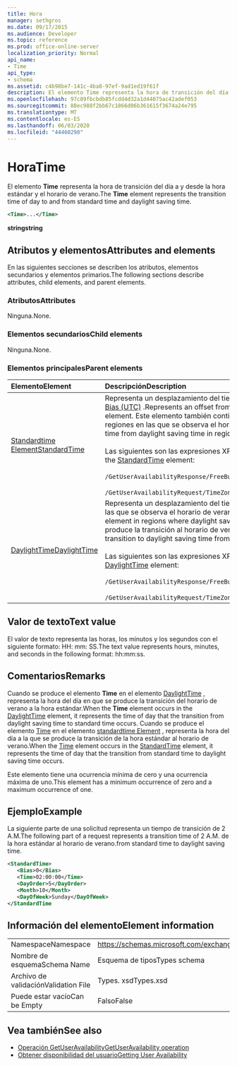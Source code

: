 ```yaml
---
title: Hora
manager: sethgros
ms.date: 09/17/2015
ms.audience: Developer
ms.topic: reference
ms.prod: office-online-server
localization_priority: Normal
api_name:
- Time
api_type:
- schema
ms.assetid: c4b98be7-141c-4ba8-97ef-9ad1ed19f61f
description: El elemento Time representa la hora de transición del día a y desde la hora estándar y el horario de verano.
ms.openlocfilehash: 97c89fbcbdb85fcdd4d32a1d44075ac42adef053
ms.sourcegitcommit: 88ec988f2bb67c1866d06b361615f3674a24e795
ms.translationtype: MT
ms.contentlocale: es-ES
ms.lasthandoff: 06/03/2020
ms.locfileid: "44460298"
---
```

# <a name="time"></a><span data-ttu-id="a324c-103">Hora</span><span class="sxs-lookup"><span data-stu-id="a324c-103">Time</span></span>

<span data-ttu-id="a324c-104">El elemento **Time** representa la hora de transición del día a y desde la hora estándar y el horario de verano.</span><span class="sxs-lookup"><span data-stu-id="a324c-104">The **Time** element represents the transition time of day to and from standard time and daylight saving time.</span></span> 
  
```xml
<Time>...</Time>
```

 <span data-ttu-id="a324c-105">**string**</span><span class="sxs-lookup"><span data-stu-id="a324c-105">**string**</span></span>
## <a name="attributes-and-elements"></a><span data-ttu-id="a324c-106">Atributos y elementos</span><span class="sxs-lookup"><span data-stu-id="a324c-106">Attributes and elements</span></span>

<span data-ttu-id="a324c-107">En las siguientes secciones se describen los atributos, elementos secundarios y elementos primarios.</span><span class="sxs-lookup"><span data-stu-id="a324c-107">The following sections describe attributes, child elements, and parent elements.</span></span>
  
### <a name="attributes"></a><span data-ttu-id="a324c-108">Atributos</span><span class="sxs-lookup"><span data-stu-id="a324c-108">Attributes</span></span>

<span data-ttu-id="a324c-109">Ninguna.</span><span class="sxs-lookup"><span data-stu-id="a324c-109">None.</span></span>
  
### <a name="child-elements"></a><span data-ttu-id="a324c-110">Elementos secundarios</span><span class="sxs-lookup"><span data-stu-id="a324c-110">Child elements</span></span>

<span data-ttu-id="a324c-111">Ninguna.</span><span class="sxs-lookup"><span data-stu-id="a324c-111">None.</span></span>
  
### <a name="parent-elements"></a><span data-ttu-id="a324c-112">Elementos principales</span><span class="sxs-lookup"><span data-stu-id="a324c-112">Parent elements</span></span>

|<span data-ttu-id="a324c-113">**Elemento**</span><span class="sxs-lookup"><span data-stu-id="a324c-113">**Element**</span></span>|<span data-ttu-id="a324c-114">**Descripción**</span><span class="sxs-lookup"><span data-stu-id="a324c-114">**Description**</span></span>|
|:-----|:-----|
|[<span data-ttu-id="a324c-115">Standardtime Element</span><span class="sxs-lookup"><span data-stu-id="a324c-115">StandardTime</span></span>](standardtime.md) <br/> | <span data-ttu-id="a324c-116">Representa un desplazamiento del tiempo con respecto a la hora universal coordinada (UTC) representada por el elemento [Bias (UTC)](bias-utc.md) .</span><span class="sxs-lookup"><span data-stu-id="a324c-116">Represents an offset from the time relative to Coordinated Universal Time (UTC) represented by the [Bias (UTC)](bias-utc.md) element.</span></span> <span data-ttu-id="a324c-117">Este elemento también contiene información sobre la transición a la hora estándar del horario de verano en regiones en las que se observa el horario de verano.</span><span class="sxs-lookup"><span data-stu-id="a324c-117">This element also contains information about the transition to standard time from daylight saving time in regions where daylight saving time is observed.</span></span>  <br/><br/>  <span data-ttu-id="a324c-118">Las siguientes son las expresiones XPath para el elemento [standardtime Element](standardtime.md) :</span><span class="sxs-lookup"><span data-stu-id="a324c-118">The following are the XPath expressions to the [StandardTime](standardtime.md) element:</span></span> <br/> <br/>  `/GetUserAvailabilityResponse/FreeBusyResponseArray/FreeBusyResponse/FreeBusyView/WorkingHours/TimeZone/StandardTime`<br/> <br/>  `/GetUserAvailabilityRequest/TimeZone/StandardTime` <br/> |
|[<span data-ttu-id="a324c-119">DaylightTime</span><span class="sxs-lookup"><span data-stu-id="a324c-119">DaylightTime</span></span>](daylighttime.md) <br/> | <span data-ttu-id="a324c-120">Representa un desplazamiento del tiempo relativo a la hora UTC representado por el elemento [Bias (UTC)](bias-utc.md) en las regiones en las que se observa el horario de verano.</span><span class="sxs-lookup"><span data-stu-id="a324c-120">Represents an offset from the time relative to UTC represented by the [Bias (UTC)](bias-utc.md) element in regions where daylight saving time is observed.</span></span> <span data-ttu-id="a324c-121">Este elemento también contiene información sobre cuándo se produce la transición al horario de verano desde la hora estándar.</span><span class="sxs-lookup"><span data-stu-id="a324c-121">This element also contains information about when the transition to daylight saving time from standard time occurs.</span></span>  <br/><br/>  <span data-ttu-id="a324c-122">Las siguientes son las expresiones XPath para el elemento [DaylightTime](daylighttime.md) :</span><span class="sxs-lookup"><span data-stu-id="a324c-122">The following are the XPath expressions to the [DaylightTime](daylighttime.md) element:</span></span>  <br/><br/>  `/GetUserAvailabilityResponse/FreeBusyResponseArray/FreeBusyResponse/FreeBusyView/WorkingHours/TimeZone/DaylightTime` <br/><br/>  `/GetUserAvailabilityRequest/TimeZone/DaylightTime` <br/> |
   
## <a name="text-value"></a><span data-ttu-id="a324c-123">Valor de texto</span><span class="sxs-lookup"><span data-stu-id="a324c-123">Text value</span></span>

<span data-ttu-id="a324c-124">El valor de texto representa las horas, los minutos y los segundos con el siguiente formato: HH: mm: SS.</span><span class="sxs-lookup"><span data-stu-id="a324c-124">The text value represents hours, minutes, and seconds in the following format: hh:mm:ss.</span></span>
  
## <a name="remarks"></a><span data-ttu-id="a324c-125">Comentarios</span><span class="sxs-lookup"><span data-stu-id="a324c-125">Remarks</span></span>

<span data-ttu-id="a324c-126">Cuando se produce el elemento **Time** en el elemento [DaylightTime](daylighttime.md) , representa la hora del día en que se produce la transición del horario de verano a la hora estándar.</span><span class="sxs-lookup"><span data-stu-id="a324c-126">When the **Time** element occurs in the [DaylightTime](daylighttime.md) element, it represents the time of day that the transition from daylight saving time to standard time occurs.</span></span> <span data-ttu-id="a324c-127">Cuando se produce el elemento [Time](time.md) en el elemento [standardtime Element](standardtime.md) , representa la hora del día a la que se produce la transición de la hora estándar al horario de verano.</span><span class="sxs-lookup"><span data-stu-id="a324c-127">When the [Time](time.md) element occurs in the [StandardTime](standardtime.md) element, it represents the time of day that the transition from standard time to daylight saving time occurs.</span></span> 
  
<span data-ttu-id="a324c-128">Este elemento tiene una ocurrencia mínima de cero y una ocurrencia máxima de uno.</span><span class="sxs-lookup"><span data-stu-id="a324c-128">This element has a minimum occurrence of zero and a maximum occurrence of one.</span></span>
  
## <a name="example"></a><span data-ttu-id="a324c-129">Ejemplo</span><span class="sxs-lookup"><span data-stu-id="a324c-129">Example</span></span>

<span data-ttu-id="a324c-130">La siguiente parte de una solicitud representa un tiempo de transición de 2 A.M.</span><span class="sxs-lookup"><span data-stu-id="a324c-130">The following part of a request represents a transition time of 2 A.M.</span></span> <span data-ttu-id="a324c-131">de la hora estándar al horario de verano.</span><span class="sxs-lookup"><span data-stu-id="a324c-131">from standard time to daylight saving time.</span></span>
  
```xml
<StandardTime>
   <Bias>0</Bias>
   <Time>02:00:00</Time>
   <DayOrder>5</DayOrder>
   <Month>10</Month>
   <DayOfWeek>Sunday</DayOfWeek>
</StandardTime
```

## <a name="element-information"></a><span data-ttu-id="a324c-132">Información del elemento</span><span class="sxs-lookup"><span data-stu-id="a324c-132">Element information</span></span>

|||
|:-----|:-----|
|<span data-ttu-id="a324c-133">Namespace</span><span class="sxs-lookup"><span data-stu-id="a324c-133">Namespace</span></span>  <br/> |https://schemas.microsoft.com/exchange/services/2006/types  <br/> |
|<span data-ttu-id="a324c-134">Nombre de esquema</span><span class="sxs-lookup"><span data-stu-id="a324c-134">Schema Name</span></span>  <br/> |<span data-ttu-id="a324c-135">Esquema de tipos</span><span class="sxs-lookup"><span data-stu-id="a324c-135">Types schema</span></span>  <br/> |
|<span data-ttu-id="a324c-136">Archivo de validación</span><span class="sxs-lookup"><span data-stu-id="a324c-136">Validation File</span></span>  <br/> |<span data-ttu-id="a324c-137">Types. xsd</span><span class="sxs-lookup"><span data-stu-id="a324c-137">Types.xsd</span></span>  <br/> |
|<span data-ttu-id="a324c-138">Puede estar vacío</span><span class="sxs-lookup"><span data-stu-id="a324c-138">Can be Empty</span></span>  <br/> |<span data-ttu-id="a324c-139">Falso</span><span class="sxs-lookup"><span data-stu-id="a324c-139">False</span></span>  <br/> |
   
## <a name="see-also"></a><span data-ttu-id="a324c-140">Vea también</span><span class="sxs-lookup"><span data-stu-id="a324c-140">See also</span></span>

- [<span data-ttu-id="a324c-141">Operación GetUserAvailability</span><span class="sxs-lookup"><span data-stu-id="a324c-141">GetUserAvailability operation</span></span>](getuseravailability-operation.md)
- [<span data-ttu-id="a324c-142">Obtener disponibilidad del usuario</span><span class="sxs-lookup"><span data-stu-id="a324c-142">Getting User Availability</span></span>](https://msdn.microsoft.com/library/d4133fcb-9b0f-4e6b-aadf-a389da83516a%28Office.15%29.aspx)

